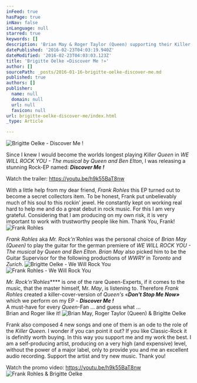 ```yaml
---
inFeed: true
hasPage: true
inNav: false
inLanguage: null
starred: true
keywords: []
description: 'Brian May & Roger Taylor (Queen) supporting their Killer Queen, Brigitte Oelke'
datePublished: '2016-02-23T04:03:19.940Z'
dateModified: '2016-02-23T04:03:03.123Z'
title: 'Brigitte Oelke «Discover Me !»'
author: []
sourcePath: _posts/2016-01-16-brigitte-oelke-discover-me.md
published: true
authors: []
publisher:
  name: null
  domain: null
  url: null
  favicon: null
url: brigitte-oelke-discover-me/index.html
_type: Article

---
```

![Brigitte Oelke - Discover Me !](https://s3-us-west-2.amazonaws.com/the-grid-img/p/2c35b81337d6c028f273f5a4b4b0b6b189729fc7.jpg)

Since I knew I would become the worlds longest playing _Killer Queen_ in _WE WILL ROCK YOU - The musical by Queen and Ben Elton_, I was releasing a stunning Rock-EP named: _**Discover Me !**_

Watch the trailer: https://youtu.be/h9k55BaT8nw

With a little help from my dear friend, _Frank Rohles_ this EP turned out to become a secret collectors item. To be honest, Frank put unbelievably much of his soul to this rockin' jewel. He constantly kept on working real hard to help me and do a great debut in rock music. For this I am very grateful. Considering that I am producing on my own risk, it is very important to work with trustworthy people like him. Thank You, Frank!
![Frank Rohles](https://s3-us-west-2.amazonaws.com/the-grid-img/p/63161120fc3028eb27b348b37dd41ef85b0be00f.jpg)

_Frank Rohles_ aka _Mr. Rock'n'Rohles_ was the personal choice of _Brian May (Queen)_ to play the guitar for the german premiere of _WE WILL ROCK YOU - The musical by Queen and Ben Elton_. _Brian May_ also picked him to be the Guitar Supervisor for the following productions of _WWRY_ in _Toronto_ and _Zurich_. ![Brigitte Oelke - We Will Rock You](https://s3-us-west-2.amazonaws.com/the-grid-img/p/aa41349a14cac5db7e701ece9460ee6c0ad08297.jpg)
![Frank Rohles - We Will Rock You](https://s3-us-west-2.amazonaws.com/the-grid-img/p/11a17b2f3e5d023024474d4e6b3bbdd402de109b.jpg)

_Mr. Rock'n'Rohles_**** is one of the rare Queen-Experts, if it comes to the music, that the master himself, Mr. _May_, is listening to. Therefore _Frank Rohles_ created a killer-cover-version of _Queen's_ «_**Don't Stop Me Now»**_ which we perform on my EP - _**Discover Me !**_  
A must-have for every _Queen_-Fan ... and guess what ...   
Brian and Roger like it!
![Brian May, Roger Taylor (Queen) & Brigitte Oelke](https://s3-us-west-2.amazonaws.com/the-grid-img/p/597f4d8eb1a212e07583bb1cb633a9cca20fbc63.jpg)

Frank also composed 4 new songs and one of them is an ode to the role of the _Killer Queen_. I wonder if you can point it out? If you like Classic-Rock it is definitly worth buying. In this way you support me and my work the best. I am a self-producing artist, producing on a very high (and expensive) level, without the power of a major label, only to provide you and me an excellent audio recording. 
Support the artist and try new music. Thank you!

Watch the promo video: https://youtu.be/h9k55BaT8nw
![Frank Rohles & Brigitte Oelke](https://s3-us-west-2.amazonaws.com/the-grid-img/p/8eb0e99b1f2cb269e4e56890ed2e0312fbef603f.jpg)